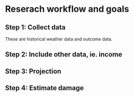 # Reserach workflow and goals

## Step 1: Collect data

These are historical weather data and outcome data.

## Step 2: Include other data, ie. income

## Step 3: Projection

## Step 4: Estimate damage
